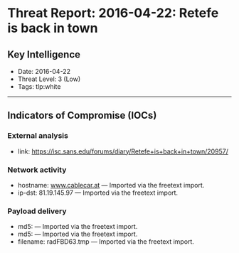 # Threat Report: 2016-04-22: Retefe is back in town


## Key Intelligence
* Date: 2016-04-22
* Threat Level: 3 (Low)
* Tags: tlp:white

---

## Indicators of Compromise (IOCs)
### External analysis
* link: https://isc.sans.edu/forums/diary/Retefe+is+back+in+town/20957/

### Network activity
* hostname: www.cablecar.at — Imported via the freetext import.
* ip-dst: 81.19.145.97 — Imported via the freetext import.

### Payload delivery
* md5: <md5> — Imported via the freetext import.
* md5: <md5> — Imported via the freetext import.
* filename: radFBD63.tmp — Imported via the freetext import.
